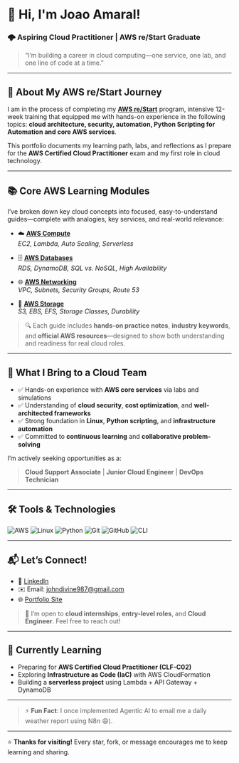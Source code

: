 # 👋 Hi, I'm Joao Amaral!
### 🌩️ Aspiring Cloud Practitioner | AWS re/Start Graduate  

> “I’m building a career in cloud computing—one service, one lab, and one line of code at a time.”

---

## 🚀 About My AWS re/Start Journey
I am in the process of completing my **[AWS re/Start](https://aws.amazon.com/training/restart/)** program, intensive 12-week training that equipped me with hands-on experience in the following topics:
**cloud architecture, security, automation, Python Scripting for Automation and core AWS services**.  

This portfolio documents my learning path, labs, and reflections as I prepare for the **AWS Certified Cloud Practitioner** exam and my first role in cloud technology.

---

## 📚 Core AWS Learning Modules  
I’ve broken down key cloud concepts into focused, easy-to-understand guides—complete with analogies, key services, and real-world relevance:

- ☁️ **[AWS Compute](https://github.com/JoaoAmaraljj/My-AWS-re-Start-journey-/tree/main/AWS%20Topics/Compute)**  
  _EC2, Lambda, Auto Scaling, Serverless_
  
- 🗄️ **[AWS Databases](https://github.com/JoaoAmaraljj/My-AWS-re-Start-journey-/tree/main/AWS%20Topics/Database)**  
  _RDS, DynamoDB, SQL vs. NoSQL, High Availability_
  
- 🌐 **[AWS Networking](https://github.com/JoaoAmaraljj/My-AWS-re-Start-journey-/tree/main/AWS%20Topics/Networking)**  
  _VPC, Subnets, Security Groups, Route 53_
  
- 💾 **[AWS Storage](https://github.com/JoaoAmaraljj/My-AWS-re-Start-journey-/tree/main/AWS%20Topics/Storage)**  
  _S3, EBS, EFS, Storage Classes, Durability_

> 🔍 Each guide includes **hands-on practice notes**, **industry keywords**, and **official AWS resources**—designed to show both understanding and readiness for real cloud roles.

---

## 💼 What I Bring to a Cloud Team
- ✅ Hands-on experience with **AWS core services** via labs and simulations  
- ✅ Understanding of **cloud security**, **cost optimization**, and **well-architected frameworks**  
- ✅ Strong foundation in **Linux**, **Python scripting**, and **infrastructure automation**  
- ✅ Committed to **continuous learning** and **collaborative problem-solving**

I’m actively seeking opportunities as a:
> **Cloud Support Associate** | **Junior Cloud Engineer** | **DevOps Technician**

---

## 🛠️ Tools & Technologies
![AWS](https://img.shields.io/badge/-AWS-232F3E?logo=amazonaws&logoColor=white)
![Linux](https://img.shields.io/badge/-Linux-FCC624?logo=linux&logoColor=black)
![Python](https://img.shields.io/badge/-Python-3776AB?logo=python&logoColor=white)
![Git](https://img.shields.io/badge/-Git-F05032?logo=git&logoColor=white)
![GitHub](https://img.shields.io/badge/-GitHub-181717?logo=github&logoColor=white)
![CLI](https://img.shields.io/badge/-AWS_CLI-232F3E?logo=amazonaws&logoColor=white)

---

## 📬 Let’s Connect!
- 🔗 [LinkedIn](https://linkedin.com/in/joao-amaral-13216b215)  
- ✉️ Email: johndivine987@gmail.com  
- 🌐 [Portfolio Site](https://joaoamaraljj.github.io/My-AWS-re-Start-journey-/)

> 💬 I’m open to **cloud internships**, **entry-level roles**, and **Cloud Engineer**. Feel free to reach out!

---

## 🌱 Currently Learning
- Preparing for **AWS Certified Cloud Practitioner (CLF-C02)**
- Exploring **Infrastructure as Code (IaC)** with AWS CloudFormation
- Building a **serverless project** using Lambda + API Gateway + DynamoDB

---

> ⚡ **Fun Fact**: I once implemented Agentic AI to email me a daily weather report using N8n 😄).

---

⭐ **Thanks for visiting!** Every star, fork, or message encourages me to keep learning and sharing.
